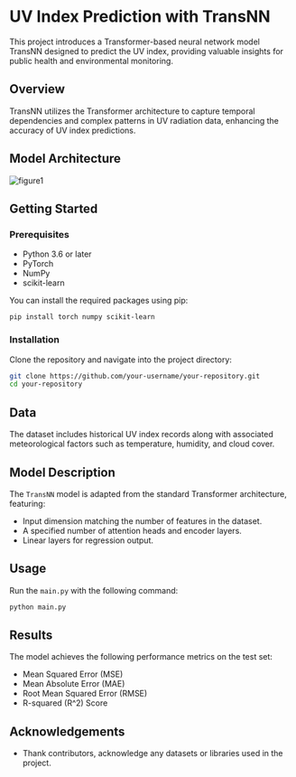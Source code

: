 # UV Index Prediction with TransNN

This project introduces a Transformer-based neural network model TransNN designed to predict the UV index, providing valuable insights for public health and environmental monitoring.

## Overview
TransNN utilizes the Transformer architecture to capture temporal dependencies and complex patterns in UV radiation data, enhancing the accuracy of UV index predictions.

## Model Architecture

![figure1](https://github.com/Yepzvv/UVI-Prediction/assets/171041111/adc9456b-e76e-424d-900c-b7a8338b6159)

## Getting Started

### Prerequisites
- Python 3.6 or later
- PyTorch
- NumPy
- scikit-learn

You can install the required packages using pip:
```
pip install torch numpy scikit-learn
```

### Installation
Clone the repository and navigate into the project directory:
```bash
git clone https://github.com/your-username/your-repository.git
cd your-repository
```

## Data
The dataset includes historical UV index records along with associated meteorological factors such as temperature, humidity, and cloud cover.

## Model Description
The `TransNN` model is adapted from the standard Transformer architecture, featuring:
- Input dimension matching the number of features in the dataset.
- A specified number of attention heads and encoder layers.
- Linear layers for regression output.

## Usage
Run the `main.py` with the following command:
```bash
python main.py
```

## Results
The model achieves the following performance metrics on the test set:
- Mean Squared Error (MSE)
- Mean Absolute Error (MAE)
- Root Mean Squared Error (RMSE)
- R-squared (R^2) Score

## Acknowledgements
- Thank contributors, acknowledge any datasets or libraries used in the project.
